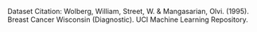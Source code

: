Dataset Citation:
Wolberg, William, Street, W. & Mangasarian, Olvi. (1995). Breast Cancer Wisconsin (Diagnostic). UCI Machine Learning Repository.